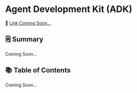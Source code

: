 # Agent Development Kit (ADK)

📘 <a href='#'> Link Coming Soon... </a> 

## 🗒️ Summary
Coming Soon...

## 📚 Table of Contents

Coming Soon...
